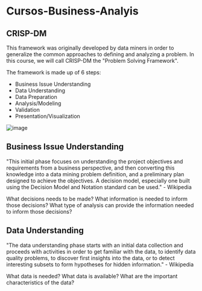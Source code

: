 # Cursos-Business-Analyis

## CRISP-DM
This framework was originally developed by data miners in order to generalize the common approaches to defining and analyzing a problem. In this course, we will call CRISP-DM the "Problem Solving Framework".

The framework is made up of 6 steps:

* Business Issue Understanding
* Data Understanding
* Data Preparation
* Analysis/Modeling
* Validation
* Presentation/Visualization

![image](https://user-images.githubusercontent.com/62761388/119034354-9e719e80-b984-11eb-82bd-4dc680b08f22.png)

## Business Issue Understanding
"This initial phase focuses on understanding the project objectives and requirements from a business perspective, and then converting this knowledge into a data mining problem definition, and a preliminary plan designed to achieve the objectives. A decision model, especially one built using the Decision Model and Notation standard can be used." - Wikipedia

What decisions needs to be made?
What information is needed to inform those decisions?
What type of analysis can provide the information needed to inform those decisions?

## Data Understanding
"The data understanding phase starts with an initial data collection and proceeds with activities in order to get familiar with the data, to identify data quality problems, to discover first insights into the data, or to detect interesting subsets to form hypotheses for hidden information." - Wikipedia

What data is needed?
What data is available?
What are the important characteristics of the data?
